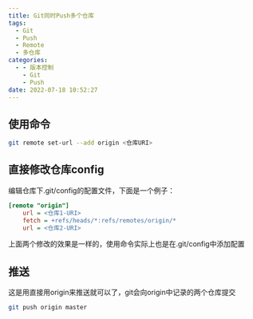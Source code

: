 ```yaml
---
title: Git同时Push多个仓库
tags:
  - Git
  - Push
  - Remote
  - 多仓库
categories:
  - - 版本控制
    - Git
    - Push
date: 2022-07-18 10:52:27
---
```



## 使用命令

```bash
git remote set-url --add origin <仓库URI>
```

## 直接修改仓库config

编辑仓库下.git/config的配置文件，下面是一个例子：

```ini
[remote "origin"]
	url = <仓库1-URI>
	fetch = +refs/heads/*:refs/remotes/origin/*
	url = <仓库2-URI>

```

上面两个修改的效果是一样的，使用命令实际上也是在.git/config中添加配置

## 推送

这是用直接用origin来推送就可以了，git会向origin中记录的两个仓库提交

```bash
git push origin master
```

